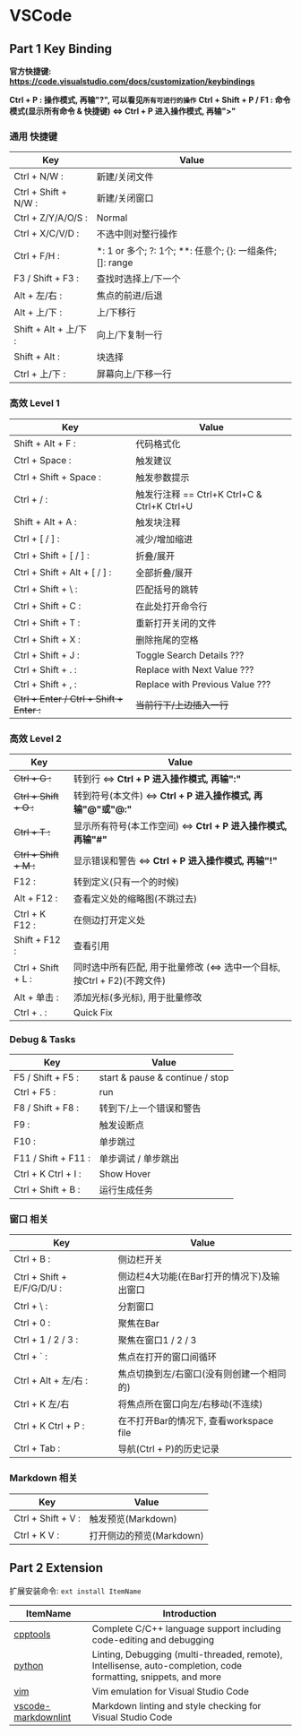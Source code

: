 # VSCode

## Part 1 Key Binding

**官方快捷键: <https://code.visualstudio.com/docs/customization/keybindings>**

**Ctrl + P : 操作模式, 再输"?", 可以看见`所有可进行的操作`**
**Ctrl + Shift + P / F1 : 命令模式(显示所有命令 & 快捷键) <=> Ctrl + P 进入操作模式, 再输">"**

### 通用 快捷键

| Key | Value |
| --- | ----- |
| Ctrl + N/W :           | 新建/关闭文件 |
| Ctrl + Shift + N/W :   | 新建/关闭窗口 |
| Ctrl + Z/Y/A/O/S :     | Normal |
| Ctrl + X/C/V/D :       | 不选中则对整行操作 |
| Ctrl + F/H :           | \*: 1 or 多个; ?: 1个; \*\*: 任意个; {}: 一组条件; []: range |
| F3 / Shift + F3 :      | 查找时选择上/下一个 |
| Alt + 左/右 :          | 焦点的前进/后退 |
| Alt + 上/下 :          | 上/下移行 |
| Shift + Alt + 上/下 :  | 向上/下复制一行 |
| Shift + Alt :          | 块选择 |
| Ctrl + 上/下 :         | 屏幕向上/下移一行 |

### 高效 Level 1

| Key | Value |
| --- | ----- |
| Shift + Alt + F :            | 代码格式化 |
| Ctrl + Space :               | 触发建议 |
| Ctrl + Shift + Space :       | 触发参数提示 |
| Ctrl + / :                   | 触发行注释 == Ctrl+K Ctrl+C & Ctrl+K Ctrl+U |
| Shift + Alt + A :            | 触发块注释 |
| Ctrl + [ / ] :               | 减少/增加缩进 |
| Ctrl + Shift + [ / ] :       | 折叠/展开 |
| Ctrl + Shift + Alt + [ / ] : | 全部折叠/展开 |
| Ctrl + Shift + \ :           | 匹配括号的跳转 |
| Ctrl + Shift + C :           | 在此处打开命令行 |
| Ctrl + Shift + T :           | 重新打开关闭的文件 |
| Ctrl + Shift + X :           | 删除拖尾的空格 |
| Ctrl + Shift + J :           | Toggle Search Details ??? |
| Ctrl + Shift + . :           | Replace with Next Value ??? |
| Ctrl + Shift + , :           | Replace with Previous Value ??? |
| ~~Ctrl + Enter / Ctrl + Shift + Enter  :~~           | ~~当前行下/上边插入一行~~ |

### 高效 Level 2

| Key | Value |
| --- | ----- |
| ~~Ctrl + G :~~             | 转到行 <=> **Ctrl + P 进入操作模式, 再输":"** |
| ~~Ctrl + Shift + O :~~     | 转到符号(本文件) <=> **Ctrl + P 进入操作模式, 再输"@"或"@:"** |
| ~~Ctrl + T :~~             | 显示所有符号(本工作空间) <=> **Ctrl + P 进入操作模式, 再输"#"** |
| ~~Ctrl + Shift + M :~~     | 显示错误和警告 <=> **Ctrl + P 进入操作模式, 再输"!"** |
| F12 :                      | 转到定义(只有一个的时候) |
| Alt + F12 :                | 查看定义处的缩略图(不跳过去) |
| Ctrl + K F12 :             | 在侧边打开定义处 |
| Shift + F12 :              | 查看引用 |
| Ctrl + Shift + L :         | 同时选中所有匹配, 用于批量修改 (<=> 选中一个目标, 按Ctrl + F2)(不跨文件) |
| Alt + 单击 :               | 添加光标(多光标), 用于批量修改 |
| Ctrl + . :                 | Quick Fix |

### Debug & Tasks

| Key | Value |
| --- | ----- |
| F5 / Shift + F5 :   | start & pause & continue / stop |
| Ctrl + F5 :         | run |
| F8 / Shift + F8 :   | 转到下/上一个错误和警告 |
| F9 :                | 触发设断点 |
| F10 :               | 单步跳过 |
| F11 / Shift + F11 : | 单步调试 / 单步跳出 |
| Ctrl + K Ctrl + I : | Show Hover |
| Ctrl + Shift + B :  | 运行生成任务 |

### 窗口 相关

| Key | Value |
| --- | ----- |
| Ctrl + B :                 | 侧边栏开关 |
| Ctrl + Shift + E/F/G/D/U : | 侧边栏4大功能(在Bar打开的情况下)及输出窗口 |
| Ctrl + \ :                 | 分割窗口 |
| Ctrl + 0 :                 | 聚焦在Bar |
| Ctrl + 1 / 2 / 3 :         | 聚焦在窗口1 / 2 / 3 |
| Ctrl + ` :                 | 焦点在打开的窗口间循环 |
| Ctrl + Alt + 左/右 :       | 焦点切换到左/右窗口(没有则创建一个相同的) |
| Ctrl + K 左/右             | 将焦点所在窗口向左/右移动(不连续) |
| Ctrl + K Ctrl + P :        | 在不打开Bar的情况下, 查看workspace file |
| Ctrl + Tab :               | 导航(Ctrl + P)的历史记录 |

### Markdown 相关

| Key | Value |
| --- | ----- |
| Ctrl + Shift + V :    | 触发预览(Markdown) |
| Ctrl + K V :          | 打开侧边的预览(Markdown) |

## Part 2 Extension

扩展安装命令: `ext install ItemName`

| ItemName | Introduction |
| -------- | ------------ |
| [cpptools][idCPP]           | Complete C/C++ language support including code-editing and debugging |
| [python][idPY]              | Linting, Debugging (multi-threaded, remote), Intellisense, auto-completion, code formatting, snippets, and more |
| [vim][idVIM]                | Vim emulation for Visual Studio Code |
| [vscode-markdownlint][idMD] | Markdown linting and style checking for Visual Studio Code |

[idCPP]:https://marketplace.visualstudio.com/items?itemName=ms-vscode.cpptools
[idPY]:https://marketplace.visualstudio.com/items?itemName=donjayamanne.python
[idVIM]:https://marketplace.visualstudio.com/items?itemName=vscodevim.vim
[idMD]:https://marketplace.visualstudio.com/items?itemName=DavidAnson.vscode-markdownlint
